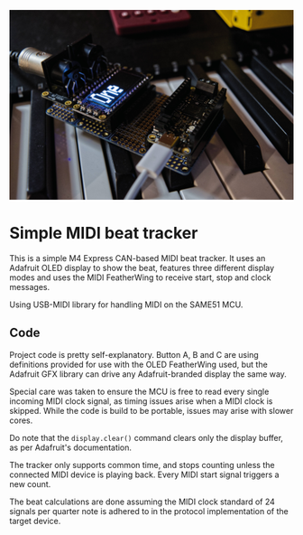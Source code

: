 ![Image](assets/projekat1web.jpg)

# Simple MIDI beat tracker

This is a simple M4 Express CAN-based MIDI beat tracker. It uses an Adafruit OLED display to show the beat, features three different display modes and uses the MIDI FeatherWing to receive start, stop and clock messages.

Using USB-MIDI library for handling MIDI on the SAME51 MCU.

## Code

Project code is pretty self-explanatory. Button A, B and C are using definitions provided for use with the OLED FeatherWing used, but the Adafruit GFX library can drive any Adafruit-branded display the same way.

Special care was taken to ensure the MCU is free to read every single incoming MIDI clock signal, as timing issues arise when a MIDI clock is skipped. While the code is build to be portable, issues may arise with slower cores.

Do note that the `display.clear()` command clears only the display buffer, as per Adafruit's documentation.

The tracker only supports common time, and stops counting unless the connected MIDI device is playing back. Every MIDI start signal triggers a new count.

The beat calculations are done assuming the MIDI clock standard of 24 signals per quarter note is adhered to in the protocol implementation of the target device.
